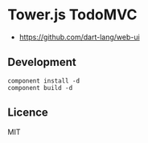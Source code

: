 # Tower.js TodoMVC

- https://github.com/dart-lang/web-ui

## Development

```
component install -d
component build -d
```

## Licence

MIT
